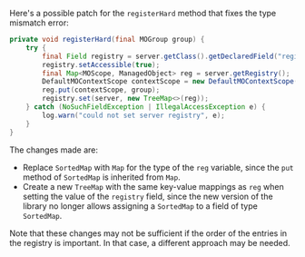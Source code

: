 Here's a possible patch for the `registerHard` method that fixes the type mismatch error:

```java
private void registerHard(final MOGroup group) {
    try {
        final Field registry = server.getClass().getDeclaredField("registry");
        registry.setAccessible(true);
        final Map<MOScope, ManagedObject> reg = server.getRegistry();
        DefaultMOContextScope contextScope = new DefaultMOContextScope(new OctetString(""), group.getScope());
        reg.put(contextScope, group);
        registry.set(server, new TreeMap<>(reg));
    } catch (NoSuchFieldException | IllegalAccessException e) {
        log.warn("could not set server registry", e);
    }
}
```

The changes made are:

* Replace `SortedMap` with `Map` for the type of the `reg` variable, since the `put` method of `SortedMap` is inherited from `Map`.
* Create a new `TreeMap` with the same key-value mappings as `reg` when setting the value of the `registry` field, since the new version of the library no longer allows assigning a `SortedMap` to a field of type `SortedMap`.

Note that these changes may not be sufficient if the order of the entries in the registry is important. In that case, a different approach may be needed.